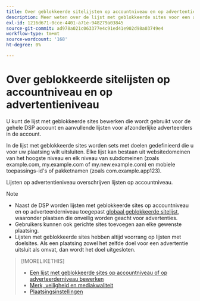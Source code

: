```yaml
---
title: Over geblokkeerde sitelijsten op accountniveau en op advertentieniveau
description: Meer weten over de lijst met geblokkeerde sites voor een account of adverteerder?
exl-id: 1216d671-0cce-4401-a71e-948279a03845
source-git-commit: ad978a021c063377e4c91ed41e902d98a03749e4
workflow-type: tm+mt
source-wordcount: '168'
ht-degree: 0%

---
```


# Over geblokkeerde sitelijsten op accountniveau en op advertentieniveau

U kunt de lijst met geblokkeerde sites bewerken die wordt gebruikt voor de gehele DSP account en aanvullende lijsten voor afzonderlijke adverteerders in de account.

In de lijst met geblokkeerde sites worden sets met doelen gedefinieerd die u voor uw plaatsing wilt uitsluiten. Elke lijst kan bestaan uit websitedomeinen van het hoogste niveau en elk niveau van subdomeinen (zoals example.com, my.example.com of my.new.example.com) en mobiele toepassings-id&#39;s of pakketnamen (zoals com.example.app123).

Lijsten op advertentieniveau overschrijven lijsten op accountniveau.

>[!NOTE]
>
>* Naast de DSP worden lijsten met geblokkeerde sites op accountniveau en op adverteerderniveau toegepast [globaal geblokkeerde sitelijst](/help/dsp/introduction/features/brand-safety-media-quality.md#global-blocked-sites), waaronder plaatsen die onveilig worden geacht voor advertenties.
>* Gebruikers kunnen ook gerichte sites toevoegen aan elke gewenste plaatsing.
>* Lijsten met geblokkeerde sites hebben altijd voorrang op lijsten met doelsites. Als een plaatsing zowel het zelfde doel voor een advertentie uitsluit als omvat, dan wordt het doel uitgesloten.


>[!MORELIKETHIS]
>
>* [Een lijst met geblokkeerde sites op accountniveau of op adverteerderniveau bewerken](/help/dsp/admin/blocked-sites-list-edit.md)
>* [Merk, veiligheid en mediakwaliteit](/help/dsp/introduction/features/brand-safety-media-quality.md)
>* [Plaatsingsinstellingen](/help/dsp/campaign-management/placements/placement-settings.md)

